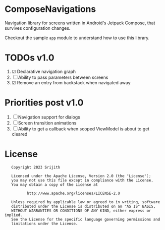 # ComposeNavigations

Navigation library for screens written in Android's Jetpack Compose, that survives configuration changes.

Checkout the sample `app` module to understand how to use this library.

# TODOs v1.0
1. &#9745; Declarative navigation graph
2. &#9744; Ability to pass parameters between screens
3. &#9745; Remove an entry from backstack when navigated away

# Priorities post v1.0
1. &#9744; Navigation support for dialogs
2. &#9744; Screen transition animations
3. &#9744; Ability to get a callback when scoped ViewModel is about to get cleared

# License
       Copyright 2023 Srijith

       Licensed under the Apache License, Version 2.0 (the "License");
       you may not use this file except in compliance with the License.
       You may obtain a copy of the License at

              http://www.apache.org/licenses/LICENSE-2.0

       Unless required by applicable law or agreed to in writing, software
       distributed under the License is distributed on an "AS IS" BASIS,
       WITHOUT WARRANTIES OR CONDITIONS OF ANY KIND, either express or implied.
       See the License for the specific language governing permissions and
       limitations under the License.